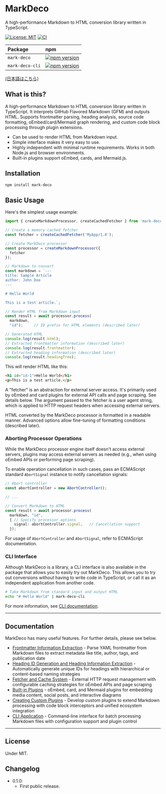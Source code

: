# MarkDeco

A high-performance Markdown to HTML conversion library written in TypeScript.

[![License: MIT](https://img.shields.io/badge/License-MIT-yellow.svg)](https://opensource.org/licenses/MIT)
[![CI](https://github.com/kekyo/mark-deco/actions/workflows/ci.yml/badge.svg)](https://github.com/kekyo/mark-deco/actions/workflows/ci.yml)

|Package|npm|
|:----|:----|
|`mark-deco`|[![npm version](https://img.shields.io/npm/v/mark-deco.svg)](https://www.npmjs.com/package/mark-deco)|
|`mark-deco-cli`|[![npm version](https://img.shields.io/npm/v/mark-deco-cli.svg)](https://www.npmjs.com/package/mark-deco-cli)|

[(日本語はこちら)](./README_ja.md)

## What is this?

A high-performance Markdown to HTML conversion library written in TypeScript.
It interprets GitHub Flavored Markdown (GFM) and outputs HTML.
Supports frontmatter parsing, heading analysis, source code formatting, oEmbed/card/Mermaid graph rendering, and custom code block processing through plugin extensions.

* Can be used to render HTML from Markdown input.
* Simple interface makes it very easy to use.
* Highly independent with minimal runtime requirements. Works in both Node.js and browser environments.
* Built-in plugins support oEmbed, cards, and Mermaid.js.

## Installation

```bash
npm install mark-deco
```

## Basic Usage

Here's the simplest usage example:

```typescript
import { createMarkdownProcessor, createCachedFetcher } from 'mark-deco';

// Create a memory-cached fetcher
const fetcher = createCachedFetcher('MyApp/1.0');

// Create MarkDeco processor
const processor = createMarkdownProcessor({
  fetcher
});

// Markdown to convert
const markdown = `---
title: Sample Article
author: John Doe
---

# Hello World

This is a test article.`;

// Render HTML from Markdown input
const result = await processor.process(
  markdown,
  "id");     // ID prefix for HTML elements (described later)

// Generated HTML
console.log(result.html);
// Extracted frontmatter information (described later)
console.log(result.frontmatter);
// Extracted heading information (described later)
console.log(result.headingTree);
```

This will render HTML like this:

```html
<h1 id="id-1">Hello World</h1>
<p>This is a test article.</p>
```

A "fetcher" is an abstraction for external server access. It's primarily used by oEmbed and card plugins for external API calls and page scraping. See details below.
The argument passed to the fetcher is a user agent string, which is applied to HTTP request headers when accessing external servers.

HTML converted by the MarkDeco processor is formatted in a readable manner. Advanced options allow fine-tuning of formatting conditions (described later).

### Aborting Processor Operations

While the MarkDeco processor engine itself doesn't access external servers, plugins may access external servers as needed (e.g., when using oEmbed APIs or performing page scraping).

To enable operation cancellation in such cases, pass an ECMAScript standard `AbortSignal` instance to notify cancellation signals:

```typescript
// Abort controller
const abortController = new AbortController();

// ...

// Convert Markdown to HTML
const result = await processor.process(
  markdown, "id",
  { // Specify processor options
    signal: abortController.signal,   // Cancellation support
  });
```

For usage of `AbortController` and `AbortSignal`, refer to ECMAScript documentation.

### CLI Interface

Although MarkDeco is a library, a CLI interface is also available in the package that allows you to easily try out MarkDeco. This allows you to try out conversions without having to write code in TypeScript, or call it as an independent application from another code.

```bash
# Take Markdown from standard input and output HTML 
echo "# Hello World" | mark-deco-cli 
```

For more information, see [CLI documentation](./docs/en/cli-application.md).

----

## Documentation

MarkDeco has many useful features. For further details, please see below.

- [Frontmatter Information Extraction](./docs/en/frontmatter-information-extraction.md) - Parse YAML frontmatter from Markdown files to extract metadata like title, author, tags, and publication date
- [Heading ID Generation and Heading Information Extraction](./docs/en/heading-id-generation.md) - Automatically generate unique IDs for headings with hierarchical or content-based naming strategies
- [Fetcher and Cache System](./docs/en/fetcher-and-cache-system.md) - External HTTP request management with configurable caching strategies for oEmbed APIs and page scraping
- [Built-in Plugins](./docs/en/built-in-plugins.md) - oEmbed, card, and Mermaid plugins for embedding media content, social posts, and interactive diagrams
- [Creating Custom Plugins](./docs/en/creating-custom-plugins.md) - Develop custom plugins to extend Markdown processing with code block interceptors and unified ecosystem integration
- [CLI Application](./docs/en/cli-application.md) - Command-line interface for batch processing Markdown files with configuration support and plugin control

----

## License

Under MIT.

## Changelog

* 0.1.0:
  * First public release.
